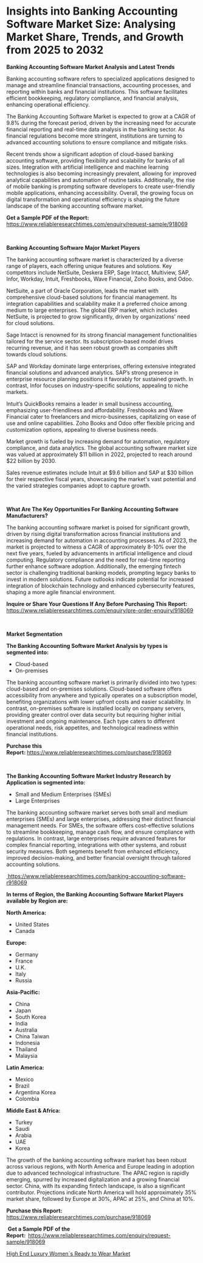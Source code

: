 <p><h1>Insights into Banking Accounting Software Market Size: Analysing Market Share, Trends, and Growth from 2025 to 2032</h1></p><p><strong>Banking Accounting Software Market Analysis and Latest Trends</strong></p>
<p><p>Banking accounting software refers to specialized applications designed to manage and streamline financial transactions, accounting processes, and reporting within banks and financial institutions. This software facilitates efficient bookkeeping, regulatory compliance, and financial analysis, enhancing operational efficiency.</p><p>The Banking Accounting Software Market is expected to grow at a CAGR of 9.8% during the forecast period, driven by the increasing need for accurate financial reporting and real-time data analysis in the banking sector. As financial regulations become more stringent, institutions are turning to advanced accounting solutions to ensure compliance and mitigate risks.</p><p>Recent trends show a significant adoption of cloud-based banking accounting software, providing flexibility and scalability for banks of all sizes. Integration with artificial intelligence and machine learning technologies is also becoming increasingly prevalent, allowing for improved analytical capabilities and automation of routine tasks. Additionally, the rise of mobile banking is prompting software developers to create user-friendly mobile applications, enhancing accessibility. Overall, the growing focus on digital transformation and operational efficiency is shaping the future landscape of the banking accounting software market.</p></p>
<p><strong>Get a Sample PDF of the Report:&nbsp;</strong> <a href="https://www.reliableresearchtimes.com/enquiry/request-sample/918069?utm_campaign=2639&utm_medium=2&utm_source=Github&utm_content=ia&utm_term=21032025&utm_id=banking-accounting-software">https://www.reliableresearchtimes.com/enquiry/request-sample/918069</a></p>
<p>&nbsp;</p>
<p><strong>Banking Accounting Software Major Market Players</strong></p>
<p><p>The banking accounting software market is characterized by a diverse range of players, each offering unique features and solutions. Key competitors include NetSuite, Deskera ERP, Sage Intacct, Multiview, SAP, Infor, Workday, Intuit, Freshbooks, Wave Financial, Zoho Books, and Odoo.</p><p>NetSuite, a part of Oracle Corporation, leads the market with comprehensive cloud-based solutions for financial management. Its integration capabilities and scalability make it a preferred choice among medium to large enterprises. The global ERP market, which includes NetSuite, is projected to grow significantly, driven by organizations' need for cloud solutions.</p><p>Sage Intacct is renowned for its strong financial management functionalities tailored for the service sector. Its subscription-based model drives recurring revenue, and it has seen robust growth as companies shift towards cloud solutions. </p><p>SAP and Workday dominate large enterprises, offering extensive integrated financial solutions and advanced analytics. SAP’s strong presence in enterprise resource planning positions it favorably for sustained growth. In contrast, Infor focuses on industry-specific solutions, appealing to niche markets.</p><p>Intuit’s QuickBooks remains a leader in small business accounting, emphasizing user-friendliness and affordability. Freshbooks and Wave Financial cater to freelancers and micro-businesses, capitalizing on ease of use and online capabilities. Zoho Books and Odoo offer flexible pricing and customization options, appealing to diverse business needs.</p><p>Market growth is fueled by increasing demand for automation, regulatory compliance, and data analytics. The global accounting software market size was valued at approximately $11 billion in 2022, projected to reach around $22 billion by 2030. </p><p>Sales revenue estimates include Intuit at $9.6 billion and SAP at $30 billion for their respective fiscal years, showcasing the market's vast potential and the varied strategies companies adopt to capture growth.</p></p>
<p>&nbsp;</p>
<p><strong>What Are The Key Opportunities For Banking Accounting Software Manufacturers?</strong></p>
<p><p>The banking accounting software market is poised for significant growth, driven by rising digital transformation across financial institutions and increasing demand for automation in accounting processes. As of 2023, the market is projected to witness a CAGR of approximately 8-10% over the next five years, fueled by advancements in artificial intelligence and cloud computing. Regulatory compliance and the need for real-time reporting further enhance software adoption. Additionally, the emerging fintech sector is challenging traditional banking models, prompting legacy banks to invest in modern solutions. Future outlooks indicate potential for increased integration of blockchain technology and enhanced cybersecurity features, shaping a more agile financial environment.</p></p>
<p><strong>Inquire or Share Your Questions If Any Before Purchasing This Report:</strong> <a href="https://www.reliableresearchtimes.com/enquiry/pre-order-enquiry/918069?utm_campaign=2639&utm_medium=2&utm_source=Github&utm_content=ia&utm_term=21032025&utm_id=banking-accounting-software">https://www.reliableresearchtimes.com/enquiry/pre-order-enquiry/918069</a></p>
<p>&nbsp;</p>
<p><strong>Market Segmentation</strong></p>
<p><strong>The Banking Accounting Software Market Analysis by types is segmented into:</strong></p>
<p><ul><li>Cloud-based</li><li>On-premises</li></ul></p>
<p><p>The banking accounting software market is primarily divided into two types: cloud-based and on-premises solutions. Cloud-based software offers accessibility from anywhere and typically operates on a subscription model, benefiting organizations with lower upfront costs and easier scalability. In contrast, on-premises software is installed locally on company servers, providing greater control over data security but requiring higher initial investment and ongoing maintenance. Each type caters to different operational needs, risk appetites, and technological readiness within financial institutions.</p></p>
<p><strong>Purchase this Report:&nbsp;</strong><a href="https://www.reliableresearchtimes.com/purchase/918069?utm_campaign=2639&utm_medium=2&utm_source=Github&utm_content=ia&utm_term=21032025&utm_id=banking-accounting-software">https://www.reliableresearchtimes.com/purchase/918069</a></p>
<p>&nbsp;</p>
<p><strong>The Banking Accounting Software Market Industry Research by Application is segmented into:</strong></p>
<p><ul><li>Small and Medium Enterprises (SMEs)</li><li>Large Enterprises</li></ul></p>
<p><p>The banking accounting software market serves both small and medium enterprises (SMEs) and large enterprises, addressing their distinct financial management needs. For SMEs, the software offers cost-effective solutions to streamline bookkeeping, manage cash flow, and ensure compliance with regulations. In contrast, large enterprises require advanced features for complex financial reporting, integrations with other systems, and robust security measures. Both segments benefit from enhanced efficiency, improved decision-making, and better financial oversight through tailored accounting solutions.</p></p>
<p><a href="https://www.reliableresearchtimes.com/banking-accounting-software-r918069?utm_campaign=2639&utm_medium=2&utm_source=Github&utm_content=ia&utm_term=21032025&utm_id=banking-accounting-software">&nbsp;https://www.reliableresearchtimes.com/banking-accounting-software-r918069</a></p>
<p><strong>In terms of Region, the Banking Accounting Software Market Players available by Region are:</strong></p>
<p>
    <p> <strong> North America: </strong>
        <ul>
            <li>United States</li>
            <li>Canada</li>
        </ul>
        </p> 
    <p> <strong> Europe: </strong>
        <ul>
            <li>Germany</li>
            <li>France</li>
            <li>U.K.</li>
            <li>Italy</li>
            <li>Russia</li>
        </ul>
        </p> 
    <p> <strong> Asia-Pacific: </strong>
        <ul>
            <li>China</li>
            <li>Japan</li>
            <li>South Korea</li>
            <li>India</li>
            <li>Australia</li>
            <li>China Taiwan</li>
            <li>Indonesia</li>
            <li>Thailand</li>
            <li>Malaysia</li>
        </ul>
        </p> 
    <p> <strong> Latin America: </strong>
        <ul>
            <li>Mexico</li>
            <li>Brazil</li>
            <li>Argentina Korea</li>
            <li>Colombia</li>
        </ul>
        </p> 
    <p> <strong> Middle East & Africa: </strong>
        <ul>
            <li>Turkey</li>
            <li>Saudi</li>
            <li>Arabia</li>
            <li>UAE</li>
            <li>Korea</li>
        </ul>
    </p>
    </p>
<p><p>The growth of the banking accounting software market has been robust across various regions, with North America and Europe leading in adoption due to advanced technological infrastructure. The APAC region is rapidly emerging, spurred by increased digitalization and a growing financial sector. China, with its expanding fintech landscape, is also a significant contributor. Projections indicate North America will hold approximately 35% market share, followed by Europe at 30%, APAC at 25%, and China at 10%.</p></p>
<p><strong>Purchase this Report: </strong><a href="https://www.reliableresearchtimes.com/purchase/918069?utm_campaign=2639&utm_medium=2&utm_source=Github&utm_content=ia&utm_term=21032025&utm_id=banking-accounting-software">https://www.reliableresearchtimes.com/purchase/918069</a></p>
<p>&nbsp;<strong>Get a Sample PDF of the Report:&nbsp;&nbsp;</strong><a href="https://www.reliableresearchtimes.com/enquiry/request-sample/918069?utm_campaign=2639&utm_medium=2&utm_source=Github&utm_content=ia&utm_term=21032025&utm_id=banking-accounting-software">https://www.reliableresearchtimes.com/enquiry/request-sample/918069</a></p>
<p><strong></strong></p>
<p><p><a href="https://github.com/akaalahk/Market-Research-Report-List-1/blob/main/high-end-luxury-womens-ready-to-wear-market.md?utm_campaign=2639&utm_medium=2&utm_source=Github&utm_content=ia&utm_term=21032025&utm_id=banking-accounting-software">High End Luxury Women´s Ready to Wear Market</a></p></p>